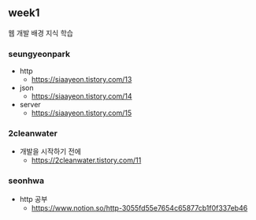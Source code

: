 ## week1
웹 개발 배경 지식 학습

### seungyeonpark
- http
  - https://siaayeon.tistory.com/13
- json 
  - https://siaayeon.tistory.com/14
- server 
  - https://siaayeon.tistory.com/15

### 2cleanwater
- 개발을 시작하기 전에
  - https://2cleanwater.tistory.com/11

### seonhwa
- http 공부
  - https://www.notion.so/http-3055fd55e7654c65877cb1f0f337eb46
